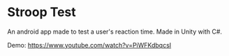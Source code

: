 # Stroop Test
An android app made to test a user's reaction time. Made in Unity with C#.

Demo: https://www.youtube.com/watch?v=PiWFKdbqcsI
